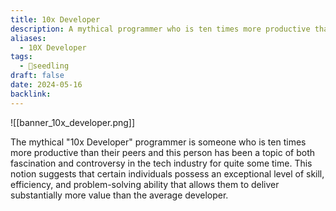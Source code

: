 ```yaml
---
title: 10x Developer
description: A mythical programmer who is ten times more productive than their peers and this person has been a topic of both fascination and controversy in the tech industry for quite some time.
aliases:
  - 10X Developer
tags:
  - 🌱seedling
draft: false
date: 2024-05-16
backlink:
---
```


![[banner_10x_developer.png]]

The mythical "10x Developer" programmer is someone who is ten times more productive than their peers and this person has been a topic of both fascination and controversy in the tech industry for quite some time. This notion suggests that certain individuals possess an exceptional level of skill, efficiency, and problem-solving ability that allows them to deliver substantially more value than the average developer.
